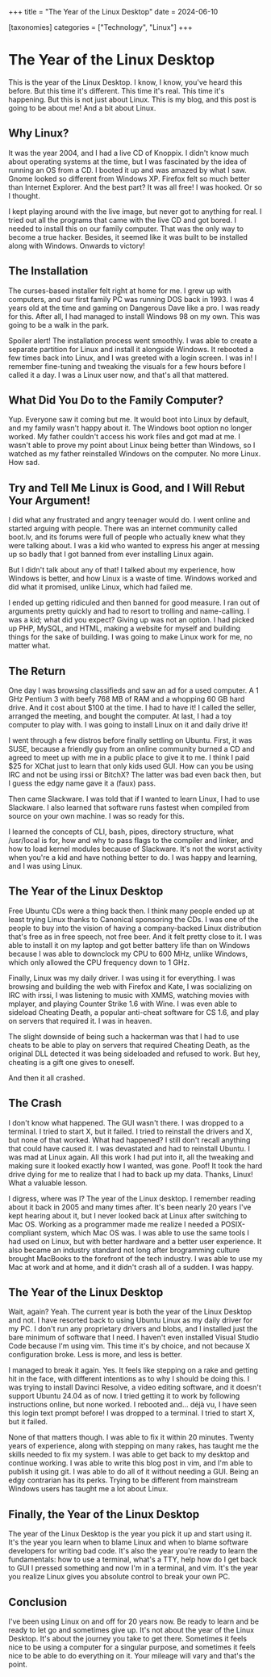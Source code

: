 +++
title = "The Year of the Linux Desktop"
date = 2024-06-10

[taxonomies]
categories = ["Technology", "Linux"]
+++

# The Year of the Linux Desktop

This is the year of the Linux Desktop. I know, I know, you've heard this before. But this time it's different. This time it's real. This time it's happening. But this is not just about Linux. This is my blog, and this post is going to be about me! And a bit about Linux.

## Why Linux?

It was the year 2004, and I had a live CD of Knoppix. I didn't know much about operating systems at the time, but I was fascinated by the idea of running an OS from a CD. I booted it up and was amazed by what I saw. Gnome looked so different from Windows XP. Firefox felt so much better than Internet Explorer. And the best part? It was all free! I was hooked. Or so I thought.

I kept playing around with the live image, but never got to anything for real. I tried out all the programs that came with the live CD and got bored. I needed to install this on our family computer. That was the only way to become a true hacker. Besides, it seemed like it was built to be installed along with Windows. Onwards to victory!

## The Installation

The curses-based installer felt right at home for me. I grew up with computers, and our first family PC was running DOS back in 1993. I was 4 years old at the time and gaming on Dangerous Dave like a pro. I was ready for this. After all, I had managed to install Windows 98 on my own. This was going to be a walk in the park.

Spoiler alert! The installation process went smoothly. I was able to create a separate partition for Linux and install it alongside Windows. It rebooted a few times back into Linux, and I was greeted with a login screen. I was in! I remember fine-tuning and tweaking the visuals for a few hours before I called it a day. I was a Linux user now, and that's all that mattered.

## What Did You Do to the Family Computer?

Yup. Everyone saw it coming but me. It would boot into Linux by default, and my family wasn't happy about it. The Windows boot option no longer worked. My father couldn't access his work files and got mad at me. I wasn't able to prove my point about Linux being better than Windows, so I watched as my father reinstalled Windows on the computer. No more Linux. How sad.

## Try and Tell Me Linux is Good, and I Will Rebut Your Argument!

I did what any frustrated and angry teenager would do. I went online and started arguing with people. There was an internet community called boot.lv, and its forums were full of people who actually knew what they were talking about. I was a kid who wanted to express his anger at messing up so badly that I got banned from ever installing Linux again.

But I didn't talk about any of that! I talked about my experience, how Windows is better, and how Linux is a waste of time. Windows worked and did what it promised, unlike Linux, which had failed me.

I ended up getting ridiculed and then banned for good measure. I ran out of arguments pretty quickly and had to resort to trolling and name-calling. I was a kid; what did you expect? Giving up was not an option. I had picked up PHP, MySQL, and HTML, making a website for myself and building things for the sake of building. I was going to make Linux work for me, no matter what.

## The Return

One day I was browsing classifieds and saw an ad for a used computer. A 1 GHz Pentium 3 with beefy 768 MB of RAM and a whopping 60 GB hard drive. And it cost about $100 at the time. I had to have it! I called the seller, arranged the meeting, and bought the computer. At last, I had a toy computer to play with. I was going to install Linux on it and daily drive it!

I went through a few distros before finally settling on Ubuntu. First, it was SUSE, because a friendly guy from an online community burned a CD and agreed to meet up with me in a public place to give it to me. I think I paid $25 for XChat just to learn that only kids used GUI. How can you be using IRC and not be using irssi or BitchX? The latter was bad even back then, but I guess the edgy name gave it a (faux) pass.

Then came Slackware. I was told that if I wanted to learn Linux, I had to use Slackware. I also learned that software runs fastest when compiled from source on your own machine. I was so ready for this.

I learned the concepts of CLI, bash, pipes, directory structure, what /usr/local is for, how and why to pass flags to the compiler and linker, and how to load kernel modules because of Slackware. It's not the worst activity when you're a kid and have nothing better to do. I was happy and learning, and I was using Linux.

## The Year of the Linux Desktop

Free Ubuntu CDs were a thing back then. I think many people ended up at least trying Linux thanks to Canonical sponsoring the CDs. I was one of the people to buy into the vision of having a company-backed Linux distribution that's free as in free speech, not free beer. And it felt pretty close to it. I was able to install it on my laptop and got better battery life than on Windows because I was able to downclock my CPU to 600 MHz, unlike Windows, which only allowed the CPU frequency down to 1 GHz.

Finally, Linux was my daily driver. I was using it for everything. I was browsing and building the web with Firefox and Kate, I was socializing on IRC with irssi, I was listening to music with XMMS, watching movies with mplayer, and playing Counter Strike 1.6 with Wine. I was even able to sideload Cheating Death, a popular anti-cheat software for CS 1.6, and play on servers that required it. I was in heaven.

The slight downside of being such a hackerman was that I had to use cheats to be able to play on servers that required Cheating Death, as the original DLL detected it was being sideloaded and refused to work. But hey, cheating is a gift one gives to oneself.

And then it all crashed.

## The Crash

I don't know what happened. The GUI wasn't there. I was dropped to a terminal. I tried to start X, but it failed. I tried to reinstall the drivers and X, but none of that worked. What had happened? I still don't recall anything that could have caused it. I was devastated and had to reinstall Ubuntu. I was mad at Linux again. All this work I had put into it, all the tweaking and making sure it looked exactly how I wanted, was gone. Poof! It took the hard drive dying for me to realize that I had to back up my data. Thanks, Linux! What a valuable lesson.

I digress, where was I? The year of the Linux desktop. I remember reading about it back in 2005 and many times after. It's been nearly 20 years I've kept hearing about it, but I never looked back at Linux after switching to Mac OS. Working as a programmer made me realize I needed a POSIX-compliant system, which Mac OS was. I was able to use the same tools I had used on Linux, but with better hardware and a better user experience. It also became an industry standard not long after brogramming culture brought MacBooks to the forefront of the tech industry. I was able to use my Mac at work and at home, and it didn't crash all of a sudden. I was happy.

## The Year of the Linux Desktop

Wait, again? Yeah. The current year is both the year of the Linux Desktop and not. I have resorted back to using Ubuntu Linux as my daily driver for my PC. I don't run any proprietary drivers and blobs, and I installed just the bare minimum of software that I need. I haven't even installed Visual Studio Code because I'm using vim. This time it's by choice, and not because X configuration broke. Less is more, and less is better.

I managed to break it again. Yes. It feels like stepping on a rake and getting hit in the face, with different intentions as to why I should be doing this. I was trying to install Davinci Resolve, a video editing software, and it doesn't support Ubuntu 24.04 as of now. I tried getting it to work by following instructions online, but none worked. I rebooted and... déjà vu, I have seen this login text prompt before! I was dropped to a terminal. I tried to start X, but it failed.

None of that matters though. I was able to fix it within 20 minutes. Twenty years of experience, along with stepping on many rakes, has taught me the skills needed to fix my system. I was able to get back to my desktop and continue working. I was able to write this blog post in vim, and I'm able to publish it using git. I was able to do all of it without needing a GUI. Being an edgy contrarian has its perks. Trying to be different from mainstream Windows users has taught me a lot about Linux.

## Finally, the Year of the Linux Desktop

The year of the Linux Desktop is the year you pick it up and start using it. It's the year you learn when to blame Linux and when to blame software developers for writing bad code. It's also the year you're ready to learn the fundamentals: how to use a terminal, what's a TTY, help how do I get back to GUI I pressed something and now I'm in a terminal, and vim. It's the year you realize Linux gives you absolute control to break your own PC.

## Conclusion

I've been using Linux on and off for 20 years now. Be ready to learn and be ready to let go and sometimes give up. It's not about the year of the Linux Desktop. It's about the journey you take to get there. Sometimes it feels nice to be using a computer for a singular purpose, and sometimes it feels nice to be able to do everything on it. Your mileage will vary and that's the point.

